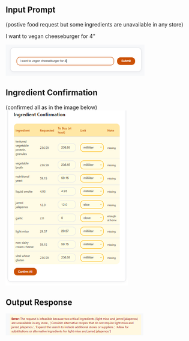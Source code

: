 ## Input Prompt 
(postive food request but some ingredients are unavailable in any store)

I want to vegan cheeseburger for 4"

![prompt2](media/prompt2.png)

## Ingredient Confirmation
(confirmed all as in the image below)
![conf2](media/conf2.png)

## Output Response
![output2](media/output2.png)